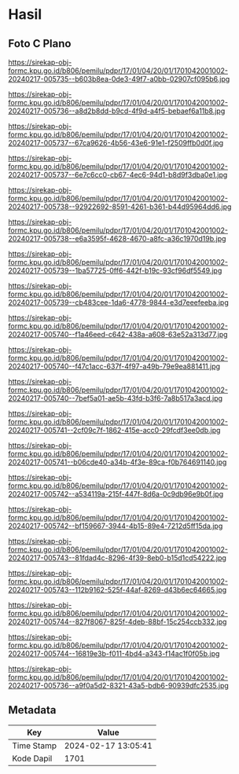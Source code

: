 # Hasil

## Foto C Plano

https://sirekap-obj-formc.kpu.go.id/b806/pemilu/pdpr/17/01/04/20/01/1701042001002-20240217-005735--b603b8ea-0de3-49f7-a0bb-02907cf095b6.jpg

https://sirekap-obj-formc.kpu.go.id/b806/pemilu/pdpr/17/01/04/20/01/1701042001002-20240217-005736--a8d2b8dd-b9cd-4f9d-a4f5-bebaef6a11b8.jpg

https://sirekap-obj-formc.kpu.go.id/b806/pemilu/pdpr/17/01/04/20/01/1701042001002-20240217-005737--67ca9626-4b56-43e6-91e1-f2509ffb0d0f.jpg

https://sirekap-obj-formc.kpu.go.id/b806/pemilu/pdpr/17/01/04/20/01/1701042001002-20240217-005737--6e7c6cc0-cb67-4ec6-94d1-b8d9f3dba0e1.jpg

https://sirekap-obj-formc.kpu.go.id/b806/pemilu/pdpr/17/01/04/20/01/1701042001002-20240217-005738--92922692-8591-4261-b361-b44d95964dd6.jpg

https://sirekap-obj-formc.kpu.go.id/b806/pemilu/pdpr/17/01/04/20/01/1701042001002-20240217-005738--e6a3595f-4628-4670-a8fc-a36c1970d19b.jpg

https://sirekap-obj-formc.kpu.go.id/b806/pemilu/pdpr/17/01/04/20/01/1701042001002-20240217-005739--1ba57725-0ff6-442f-b19c-93cf96df5549.jpg

https://sirekap-obj-formc.kpu.go.id/b806/pemilu/pdpr/17/01/04/20/01/1701042001002-20240217-005739--cb483cee-1da6-4778-9844-e3d7eeefeeba.jpg

https://sirekap-obj-formc.kpu.go.id/b806/pemilu/pdpr/17/01/04/20/01/1701042001002-20240217-005740--f1a46eed-c642-438a-a608-63e52a313d77.jpg

https://sirekap-obj-formc.kpu.go.id/b806/pemilu/pdpr/17/01/04/20/01/1701042001002-20240217-005740--f47c1acc-637f-4f97-a49b-79e9ea881411.jpg

https://sirekap-obj-formc.kpu.go.id/b806/pemilu/pdpr/17/01/04/20/01/1701042001002-20240217-005740--7bef5a01-ae5b-43fd-b3f6-7a8b517a3acd.jpg

https://sirekap-obj-formc.kpu.go.id/b806/pemilu/pdpr/17/01/04/20/01/1701042001002-20240217-005741--2cf09c7f-1862-415e-acc0-29fcdf3ee0db.jpg

https://sirekap-obj-formc.kpu.go.id/b806/pemilu/pdpr/17/01/04/20/01/1701042001002-20240217-005741--b06cde40-a34b-4f3e-89ca-f0b764691140.jpg

https://sirekap-obj-formc.kpu.go.id/b806/pemilu/pdpr/17/01/04/20/01/1701042001002-20240217-005742--a534119a-215f-447f-8d6a-0c9db96e9b0f.jpg

https://sirekap-obj-formc.kpu.go.id/b806/pemilu/pdpr/17/01/04/20/01/1701042001002-20240217-005742--bf159667-3944-4b15-89e4-7212d5ff15da.jpg

https://sirekap-obj-formc.kpu.go.id/b806/pemilu/pdpr/17/01/04/20/01/1701042001002-20240217-005743--81fdad4c-8296-4f39-8eb0-b15d1cd54222.jpg

https://sirekap-obj-formc.kpu.go.id/b806/pemilu/pdpr/17/01/04/20/01/1701042001002-20240217-005743--112b9162-525f-44af-8269-d43b6ec64665.jpg

https://sirekap-obj-formc.kpu.go.id/b806/pemilu/pdpr/17/01/04/20/01/1701042001002-20240217-005744--827f8067-825f-4deb-88bf-15c254ccb332.jpg

https://sirekap-obj-formc.kpu.go.id/b806/pemilu/pdpr/17/01/04/20/01/1701042001002-20240217-005744--16819e3b-f011-4bd4-a343-f14ac1f0f05b.jpg

https://sirekap-obj-formc.kpu.go.id/b806/pemilu/pdpr/17/01/04/20/01/1701042001002-20240217-005736--a9f0a5d2-8321-43a5-bdb6-90939dfc2535.jpg


## Metadata

| Key        | Value               |
| ---------- | ------------------- |
| Time Stamp | 2024-02-17 13:05:41 |
| Kode Dapil | 1701                |



